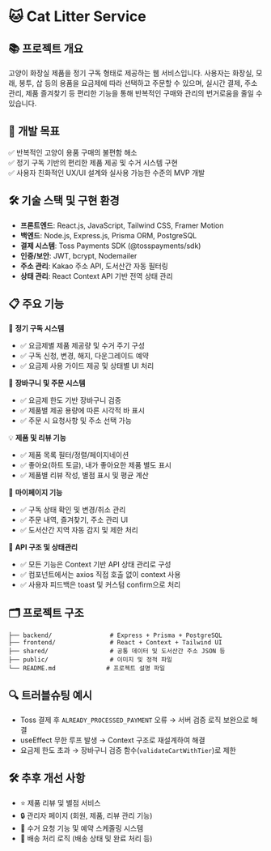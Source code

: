 # 🐱 Cat Litter Service

## 📚 프로젝트 개요
고양이 화장실 제품을 정기 구독 형태로 제공하는 웹 서비스입니다. 사용자는 화장실, 모래, 봉투, 삽 등의 용품을 요금제에 따라 선택하고 주문할 수 있으며, 실시간 결제, 주소 관리, 제품 즐겨찾기 등 편리한 기능을 통해 반복적인 구매와 관리의 번거로움을 줄일 수 있습니다.

## 🎯 개발 목표
✅ 반복적인 고양이 용품 구매의 불편함 해소  
✅ 정기 구독 기반의 편리한 제품 제공 및 수거 시스템 구현  
✅ 사용자 친화적인 UX/UI 설계와 실사용 가능한 수준의 MVP 개발

## 🛠️ 기술 스택 및 구현 환경
- **프론트엔드**: React.js, JavaScript, Tailwind CSS, Framer Motion
- **백엔드**: Node.js, Express.js, Prisma ORM, PostgreSQL
- **결제 시스템**: Toss Payments SDK (@tosspayments/sdk)
- **인증/보안**: JWT, bcrypt, Nodemailer
- **주소 관리**: Kakao 주소 API, 도서산간 자동 필터링
- **상태 관리**: React Context API 기반 전역 상태 관리

## 📋 주요 기능

🧾 **정기 구독 시스템**
- ✅ 요금제별 제품 제공량 및 수거 주기 구성
- ✅ 구독 신청, 변경, 해지, 다운그레이드 예약
- ✅ 요금제 사용 가이드 제공 및 상태별 UI 처리

🛒 **장바구니 및 주문 시스템**
- ✅ 요금제 한도 기반 장바구니 검증
- ✅ 제품별 제공 용량에 따른 시각적 바 표시
- ✅ 주문 시 요청사항 및 주소 선택 가능

💡 **제품 및 리뷰 기능**
- ✅ 제품 목록 필터/정렬/페이지네이션
- ✅ 좋아요(하트 토글), 내가 좋아요한 제품 별도 표시
- ✅ 제품별 리뷰 작성, 별점 표시 및 평균 계산

🏡 **마이페이지 기능**
- ✅ 구독 상태 확인 및 변경/취소 관리
- ✅ 주문 내역, 즐겨찾기, 주소 관리 UI
- ✅ 도서산간 지역 자동 감지 및 제한 처리

📡 **API 구조 및 상태관리**
- ✅ 모든 기능은 Context 기반 API 상태 관리로 구성
- ✅ 컴포넌트에서는 axios 직접 호출 없이 context 사용
- ✅ 사용자 피드백은 toast 및 커스텀 confirm으로 처리

## 🗂 프로젝트 구조
```
├── backend/                # Express + Prisma + PostgreSQL
├── frontend/               # React + Context + Tailwind UI
├── shared/                 # 공통 데이터 및 도서산간 주소 JSON 등
├── public/                 # 이미지 및 정적 파일
└── README.md              # 프로젝트 설명 파일
```

## 🔍 트러블슈팅 예시
- Toss 결제 후 `ALREADY_PROCESSED_PAYMENT` 오류 → 서버 검증 로직 보완으로 해결
- useEffect 무한 루프 발생 → Context 구조로 재설계하여 해결
- 요금제 한도 초과 → 장바구니 검증 함수(`validateCartWithTier`)로 제한

## 🛠️ 추후 개선 사항
- ⭐ 제품 리뷰 및 별점 서비스
- 🔒 관리자 페이지 (회원, 제품, 리뷰 관리 기능)
- 🔁 수거 요청 기능 및 예약 스케줄링 시스템
- 🚚 배송 처리 로직 (배송 상태 및 완료 처리 등)
